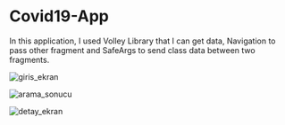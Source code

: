 # Covid19-App
In this application, I used Volley Library that I can get data, Navigation to pass other fragment and SafeArgs to send class data between two fragments.

![giris_ekran](https://user-images.githubusercontent.com/79268497/130451190-1776c5a0-ce86-40b8-9b6c-cb13722654eb.png)

![arama_sonucu](https://user-images.githubusercontent.com/79268497/130451166-accc1be5-ebf0-41ae-94f5-f6c2e3569206.png)

![detay_ekran](https://user-images.githubusercontent.com/79268497/130451179-8da256f7-4836-4b81-8909-5ea894a9441e.png)








